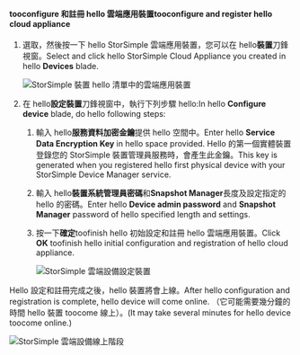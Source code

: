 #### <a name="tooconfigure-and-register-hello-cloud-appliance"></a><span data-ttu-id="54315-101">tooconfigure 和註冊 hello 雲端應用裝置</span><span class="sxs-lookup"><span data-stu-id="54315-101">tooconfigure and register hello cloud appliance</span></span>

1. <span data-ttu-id="54315-102">選取，然後按一下 hello StorSimple 雲端應用裝置，您可以在 hello**裝置**刀鋒視窗。</span><span class="sxs-lookup"><span data-stu-id="54315-102">Select and click hello StorSimple Cloud Appliance you created in hello **Devices** blade.</span></span>

    ![StorSimple 裝置 hello 清單中的雲端應用裝置](./media/storsimple-8000-create-cloud-appliance-u2/sca-create3.png)
2. <span data-ttu-id="54315-104">在 hello**設定裝置**刀鋒視窗中，執行下列步驟 hello:</span><span class="sxs-lookup"><span data-stu-id="54315-104">In hello **Configure device** blade, do hello following steps:</span></span>
    
    1. <span data-ttu-id="54315-105">輸入 hello**服務資料加密金鑰**提供 hello 空間中。</span><span class="sxs-lookup"><span data-stu-id="54315-105">Enter hello **Service Data Encryption Key** in hello space provided.</span></span> <span data-ttu-id="54315-106">Hello 的第一個實體裝置登錄您的 StorSimple 裝置管理員服務時，會產生此金鑰。</span><span class="sxs-lookup"><span data-stu-id="54315-106">This key is generated when you registered hello first physical device with your StorSimple Device Manager service.</span></span>

    2. <span data-ttu-id="54315-107">輸入 hello**裝置系統管理員密碼**和**Snapshot Manager**長度及設定指定的 hello 的密碼。</span><span class="sxs-lookup"><span data-stu-id="54315-107">Enter hello **Device admin password** and **Snapshot Manager** password of hello specified length and settings.</span></span>

    3. <span data-ttu-id="54315-108">按一下**確定**toofinish hello 初始設定和註冊 hello 雲端應用裝置。</span><span class="sxs-lookup"><span data-stu-id="54315-108">Click **OK** toofinish hello initial configuration and registration of hello cloud appliance.</span></span>
    
        ![StorSimple 雲端設備設定裝置](./media/storsimple-8000-configure-register-cloud-appliance/sca-configure1.png)

<span data-ttu-id="54315-110">Hello 設定和註冊完成之後，hello 裝置將會上線。</span><span class="sxs-lookup"><span data-stu-id="54315-110">After hello configuration and registration is complete, hello device will come online.</span></span> <span data-ttu-id="54315-111">（它可能需要幾分鐘的時間 hello 裝置 toocome 線上）。</span><span class="sxs-lookup"><span data-stu-id="54315-111">(It may take several minutes for hello device toocome online.)</span></span>

![StorSimple 雲端設備線上階段](./media/storsimple-8000-configure-register-cloud-appliance/sca-configure2.png)

